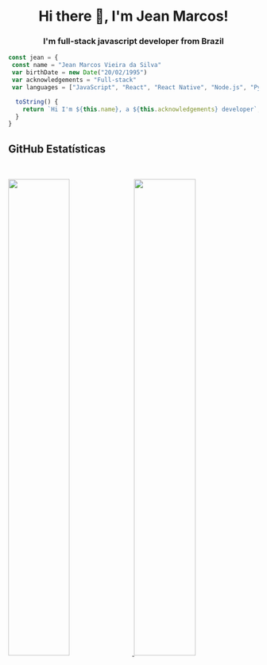 <h1 align="center">Hi there 👋, I'm Jean Marcos!</h1>

<h3 align="center">I'm full-stack javascript developer from Brazil</h3>

```javascript
const jean = {
 const name = "Jean Marcos Vieira da Silva"
 var birthDate = new Date("20/02/1995")
 var acknowledgements = "Full-stack"
 var languages = ["JavaScript", "React", "React Native", "Node.js", "Python", "PHP", "React Testing Library", "Jest"]

  toString() {
    return `Hi I'm ${this.name}, a ${this.acknowledgements} developer`;
  }
}
```

 ## **GitHub Estatísticas**

<br/>
<p align="left">
  <a href="https://abhigyantrips.dev/">
  <img width="49.5%" src="https://github-readme-stats.vercel.app/api?username=jeanmarcos552&show_icons=true&theme=gruvbox&hide_border=true" />
    <img width="49.5%" src="https://github-readme-streak-stats.herokuapp.com/?user=jeanmarcos552&theme=gruvbox&hide_border=true" />
  </a>
</p>
<br>

<!-- <a href="https://github.com/Gurupreet">
  <img align="center" src="https://github-readme-stats.vercel.app/api/top-langs/?username=jeanmarcos552&theme=dracula&hide_langs_below=1" />
</a>

<a href="https://github.com/Gurupreet">
 <img align="center" src="https://github-readme-stats.vercel.app/api?username=jeanmarcos552&show_icons=true&theme=dracula&line_height=27" alt="**SEU NOME** github stats"/>
</a> -->


[instagram]: https://www.instagram.com/jieaan/
[linkedin]: https://www.linkedin.com/in/jean-marcos-80119a117/

